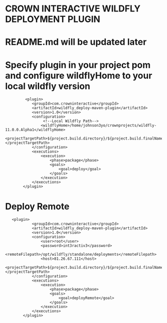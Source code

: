 # CROWN INTERACTIVE WILDFLY DEPLOYMENT PLUGIN
# README.md will be updated later
# Specify plugin in your project pom and configure wildflyHome to your local wildfly version


             <plugin>
                <groupId>com.crowninteractive</groupId>
                <artifactId>wildfly_deploy-maven-plugin</artifactId>
                <version>1.0</version>
                <configuration>
                     <!--Local Wildfly Path--> 
                    <wildflyHome>/home/johnson3yo/crownprojects/wildfly-11.0.0.Alpha1</wildflyHome>
                    <projectTargetPath>${project.build.directory}/${project.build.finalName}</projectTargetPath>
                </configuration>
                <executions>
                    <execution>
                        <phase>package</phase>
                        <goals>
                            <goal>deploy</goal>
                        </goals>
                    </execution>
                </executions>
            </plugin>

# Deploy Remote 

       <plugin>
                <groupId>com.crowninteractive</groupId>
                <artifactId>wildfly_deploy-maven-plugin</artifactId>
                <version>1.0</version>
                <configuration>
                    <user>root</user>
                    <password>int3ractiv3</password>
                    <remoteFilepath>/opt/wildfly/standalone/deployments</remoteFilepath>
                    <host>81.26.67.111</host>
                    <projectTargetPath>${project.build.directory}/${project.build.finalName}</projectTargetPath>
                </configuration>
                <executions>
                    <execution>
                        <phase>package</phase>
                        <goals>
                            <goal>deployRemote</goal>
                        </goals>
                    </execution>
                </executions>
            </plugin>
